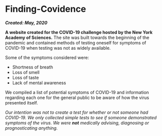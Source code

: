 # Finding-Covidence
***Created: May, 2020***

**A website created for the COVID-19 challenge hosted by the New York Academy of Sciences.**
The site was built towards the beginning of the pandemic and contained methods of testing oneself for symptoms of COVID-19 when testing was not as widely available.

Some of the symptoms considered were:
- Shortness of breath
- Loss of smell
- Loss of taste
- Lack of mental awareness

We compiled a list of potential symptoms of COVID-19 and information regarding each one for the general public to be aware of how the virus presented itself.

*Our intention was not to create a test for whether or not someone had COVID-19. We only collected simple tests to see if someone demonstrated symptoms of the virus. We were **not** medically advising, diagnosing or prognosticating anything.*
